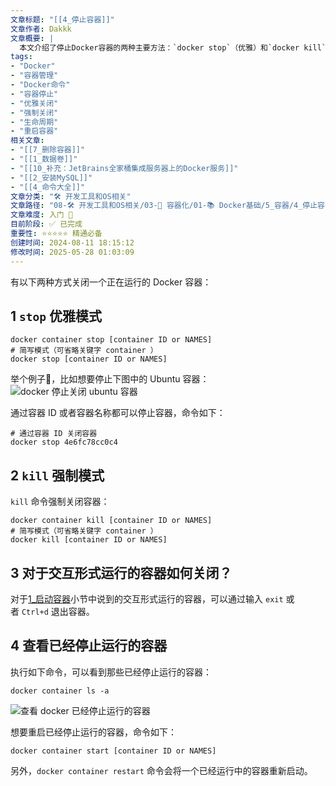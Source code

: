 ```yaml
---
文章标题: "[[4_停止容器]]" 
文章作者: Dakkk
文章概要: |
  本文介绍了停止Docker容器的两种主要方法：`docker stop`（优雅）和`docker kill`（强制）。同时涵盖了交互式容器退出、查看已停止容器和重启的命令，是Docker容器生命周期管理的基础操作指南。
tags:
- "Docker"
- "容器管理"
- "Docker命令"
- "容器停止"
- "优雅关闭"
- "强制关闭"
- "生命周期"
- "重启容器"
相关文章:
- "[[7_删除容器]]"
- "[[1_数据卷]]"
- "[[10_补充：JetBrains全家桶集成服务器上的Docker服务]]"
- "[[2_安装MySQL]]"
- "[[4_命令大全]]"
文章分类: "🛠️ 开发工具和OS相关"
文章路径: "08-🛠️ 开发工具和OS相关/03-🐋 容器化/01-📚 Docker基础/5_容器/4_停止容器.md"
文章难度: 入门 🌱
目前阶段: ✅ 已完成
重要性: ⭐⭐⭐⭐⭐ 精通必备
创建时间: 2024-08-11 18:15:12
修改时间: 2025-05-28 01:03:09
---
```


有以下两种方式关闭一个正在运行的 Docker 容器：

## 1 `stop` 优雅模式

```
docker container stop [container ID or NAMES]
# 简写模式（可省略关键字 container ）
docker stop [container ID or NAMES]
```

举个例子🌰，比如想要停止下图中的 Ubuntu 容器：
![docker 停止关闭 ubuntu 容器](https://img.quanxiaoha.com/quanxiaoha/165683843779847 "docker 停止关闭 ubuntu 容器")

通过容器 ID 或者容器名称都可以停止容器，命令如下：

```
# 通过容器 ID 关闭容器
docker stop 4e6fc78cc0c4
```

## 2 `kill` 强制模式

`kill` 命令强制关闭容器：

```
docker container kill [container ID or NAMES]
# 简写模式（可省略关键字 container ）
docker kill [container ID or NAMES]
```

## 3 对于交互形式运行的容器如何关闭？

对于[1_启动容器](1_启动容器.md)小节中说到的交互形式运行的容器，可以通过输入 `exit` 或者 `Ctrl+d` 退出容器。

## 4 查看已经停止运行的容器

执行如下命令，可以看到那些已经停止运行的容器：
```
docker container ls -a
```

![查看 docker 已经停止运行的容器](https://img.quanxiaoha.com/quanxiaoha/165683898636155 "查看 docker 已经停止运行的容器")

想要重启已经停止运行的容器，命令如下：

```
docker container start [container ID or NAMES]
```

另外，`docker container restart` 命令会将一个已经运行中的容器重新启动。